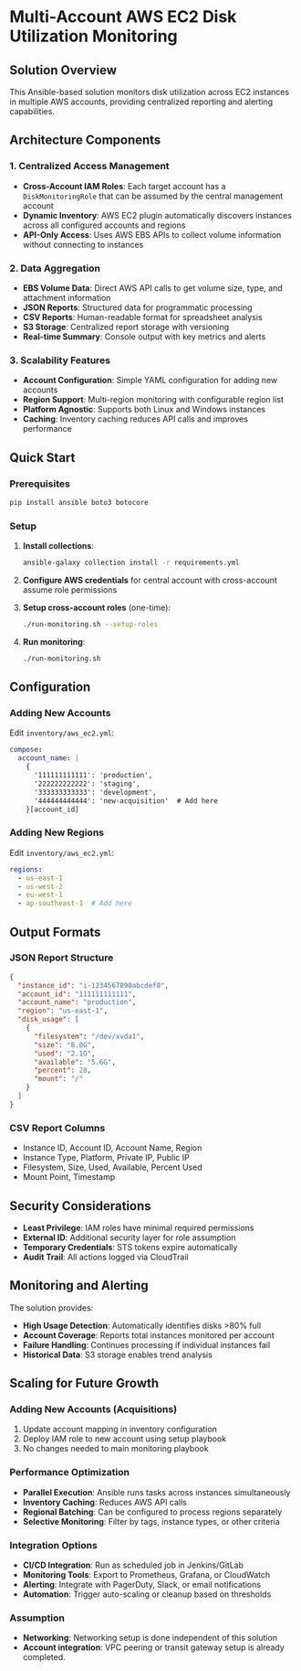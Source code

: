 # Multi-Account AWS EC2 Disk Utilization Monitoring

## Solution Overview

This Ansible-based solution monitors disk utilization across EC2 instances in multiple AWS accounts, providing centralized reporting and alerting capabilities.

## Architecture Components

### 1. Centralized Access Management
- **Cross-Account IAM Roles**: Each target account has a `DiskMonitoringRole` that can be assumed by the central management account
- **Dynamic Inventory**: AWS EC2 plugin automatically discovers instances across all configured accounts and regions
- **API-Only Access**: Uses AWS EBS APIs to collect volume information without connecting to instances

### 2. Data Aggregation
- **EBS Volume Data**: Direct AWS API calls to get volume size, type, and attachment information
- **JSON Reports**: Structured data for programmatic processing
- **CSV Reports**: Human-readable format for spreadsheet analysis  
- **S3 Storage**: Centralized report storage with versioning
- **Real-time Summary**: Console output with key metrics and alerts

### 3. Scalability Features
- **Account Configuration**: Simple YAML configuration for adding new accounts
- **Region Support**: Multi-region monitoring with configurable region list
- **Platform Agnostic**: Supports both Linux and Windows instances
- **Caching**: Inventory caching reduces API calls and improves performance

## Quick Start

### Prerequisites
```bash
pip install ansible boto3 botocore
```

### Setup
1. **Install collections**:
   ```bash
   ansible-galaxy collection install -r requirements.yml
   ```

2. **Configure AWS credentials** for central account with cross-account assume role permissions

3. **Setup cross-account roles** (one-time):
   ```bash
   ./run-monitoring.sh --setup-roles
   ```

4. **Run monitoring**:
   ```bash
   ./run-monitoring.sh
   ```

## Configuration

### Adding New Accounts
Edit `inventory/aws_ec2.yml`:
```yaml
compose:
  account_name: |
    {
      '111111111111': 'production',
      '222222222222': 'staging', 
      '333333333333': 'development',
      '444444444444': 'new-acquisition'  # Add here
    }[account_id]
```

### Adding New Regions
Edit `inventory/aws_ec2.yml`:
```yaml
regions:
  - us-east-1
  - us-west-2
  - eu-west-1
  - ap-southeast-1  # Add here
```

## Output Formats

### JSON Report Structure
```json
{
  "instance_id": "i-1234567890abcdef0",
  "account_id": "111111111111",
  "account_name": "production",
  "region": "us-east-1",
  "disk_usage": [
    {
      "filesystem": "/dev/xvda1",
      "size": "8.0G",
      "used": "2.1G", 
      "available": "5.6G",
      "percent": 28,
      "mount": "/"
    }
  ]
}
```

### CSV Report Columns
- Instance ID, Account ID, Account Name, Region
- Instance Type, Platform, Private IP, Public IP  
- Filesystem, Size, Used, Available, Percent Used
- Mount Point, Timestamp

## Security Considerations

- **Least Privilege**: IAM roles have minimal required permissions
- **External ID**: Additional security layer for role assumption
- **Temporary Credentials**: STS tokens expire automatically
- **Audit Trail**: All actions logged via CloudTrail

## Monitoring and Alerting

The solution provides:
- **High Usage Detection**: Automatically identifies disks >80% full
- **Account Coverage**: Reports total instances monitored per account
- **Failure Handling**: Continues processing if individual instances fail
- **Historical Data**: S3 storage enables trend analysis

## Scaling for Future Growth

### Adding New Accounts (Acquisitions)
1. Update account mapping in inventory configuration
2. Deploy IAM role to new account using setup playbook
3. No changes needed to main monitoring playbook

### Performance Optimization
- **Parallel Execution**: Ansible runs tasks across instances simultaneously
- **Inventory Caching**: Reduces AWS API calls
- **Regional Batching**: Can be configured to process regions separately
- **Selective Monitoring**: Filter by tags, instance types, or other criteria

### Integration Options
- **CI/CD Integration**: Run as scheduled job in Jenkins/GitLab
- **Monitoring Tools**: Export to Prometheus, Grafana, or CloudWatch
- **Alerting**: Integrate with PagerDuty, Slack, or email notifications
- **Automation**: Trigger auto-scaling or cleanup based on thresholds

### Assumption
- **Networking**: Networking setup is done independent of this solution
- **Account integration**: VPC peering or transit gateway setup is already completed.